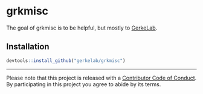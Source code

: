 
<!-- README.md is generated from README.Rmd. Please edit that file -->

# grkmisc

The goal of grkmisc is to be helpful, but mostly to
[GerkeLab](https://gerkelab.com).

## Installation

``` r
devtools::install_github("gerkelab/grkmisc")
```

-----

Please note that this project is released with a [Contributor Code of
Conduct](.github/CODE_OF_CONDUCT.md). By participating in this project
you agree to abide by its terms.
